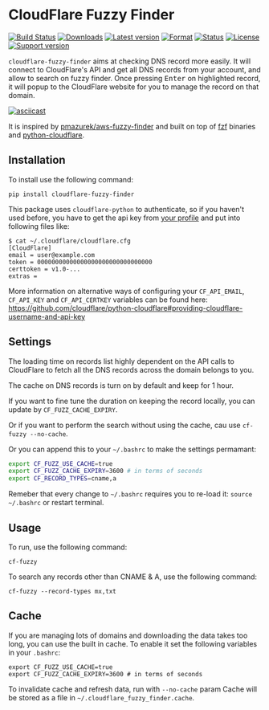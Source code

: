 # CloudFlare Fuzzy Finder
[![Build Status](https://travis-ci.org/dhoeric/cloudflare-fuzzy-finder.svg?branch=master)](https://travis-ci.org/dhoeric/cloudflare-fuzzy-finder)
[![Downloads](https://img.shields.io/pypi/dm/cloudflare-fuzzy-finder.svg)](https://pypi.python.org/pypi/cloudflare-fuzzy-finder/)
[![Latest version](https://img.shields.io/pypi/v/cloudflare-fuzzy-finder.svg)](https://pypi.python.org/pypi/cloudflare-fuzzy-finder/)
[![Format](https://img.shields.io/pypi/format/cloudflare-fuzzy-finder.svg)](https://pypi.python.org/pypi/cloudflare-fuzzy-finder/)
[![Status](https://img.shields.io/pypi/status/cloudflare-fuzzy-finder.svg)](https://pypi.python.org/pypi/cloudflare-fuzzy-finder/)
[![License](https://img.shields.io/pypi/l/cloudflare-fuzzy-finder.svg)](https://pypi.python.org/pypi/cloudflare-fuzzy-finder/)
[![Support version](https://img.shields.io/pypi/pyversions/cloudflare-fuzzy-finder.svg)](https://pypi.python.org/pypi/cloudflare-fuzzy-finder/)

`cloudflare-fuzzy-finder` aims at checking DNS record more easily. It will connect to CloudFlare's API and get all DNS records from your account, and allow to search on fuzzy finder. Once pressing <kbd>Enter</kbd> on highlighted record, it will popup to the CloudFlare website for you to manage the record on that domain.

[![asciicast](https://asciinema.org/a/FpRVqUplovllYfE2jFikhpwUK.svg)](https://asciinema.org/a/FpRVqUplovllYfE2jFikhpwUK?loop=1&autoplay=1&t=5&rows=32&speed=2)

It is inspired by [pmazurek/aws-fuzzy-finder](https://github.com/pmazurek/aws-fuzzy-finder) and built on top of [fzf](https://github.com/junegunn/fzf-bin/releases) binaries and [python-cloudflare](https://github.com/cloudflare/python-cloudflare).


## Installation

To install use the following command:

`pip install cloudflare-fuzzy-finder`

This package uses `cloudflare-python` to authenticate, so if you haven't used before,
you have to get the api key from [your profile](https://dash.cloudflare.com/profile) and put into following files like:

```
$ cat ~/.cloudflare/cloudflare.cfg
[CloudFlare]
email = user@example.com
token = 00000000000000000000000000000000
certtoken = v1.0-...
extras =
```

More information on alternative ways of configuring your `CF_API_EMAIL`, `CF_API_KEY` and `CF_API_CERTKEY` variables can be found here: https://github.com/cloudflare/python-cloudflare#providing-cloudflare-username-and-api-key

## Settings

The loading time on records list highly dependent on the API calls to CloudFlare to fetch all the DNS records across the domain belongs to you.

The cache on DNS records is turn on by default and keep for 1 hour.

If you want to fine tune the duration on keeping the record locally, you can update by `CF_FUZZ_CACHE_EXPIRY`.

Or if you want to perform the search without using the cache, cau use `cf-fuzzy --no-cache`.

Or you can append this to your `~/.bashrc` to make the settings permamant:
```sh
export CF_FUZZ_USE_CACHE=true
export CF_FUZZ_CACHE_EXPIRY=3600 # in terms of seconds
export CF_RECORD_TYPES=cname,a
```
Remeber that every change to `~/.bashrc` requires you to re-load it: `source ~/.bashrc` or restart terminal.

## Usage

To run, use the following command:

`cf-fuzzy`

To search any records other than CNAME & A, use the following command:

`cf-fuzzy --record-types mx,txt`

## Cache

If you are managing lots of domains and downloading the data takes too long, you can use the built in cache. To enable it set the following variables in your `.bashrc`:
```
export CF_FUZZ_USE_CACHE=true
export CF_FUZZ_CACHE_EXPIRY=3600 # in terms of seconds
```

To invalidate cache and refresh data, run with `--no-cache` param
Cache will be stored as a file in `~/.cloudflare_fuzzy_finder.cache`.
